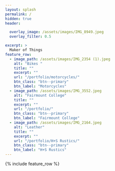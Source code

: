 ```yaml
---
layout: splash
permalink: /
hidden: true
header:

  overlay_image: /assets/images/IMG_8949.jpeg
  overlay_filter: 0.5 

excerpt: >
  Maker of Things
feature_row:
  - image_path: /assets/images/IMG_2354 (1).jpeg
    alt: "Bikes "
    title: ""
    excerpt: ""
    url: "/portfolio/motorcycles/"
    btn_class: "btn--primary"
    btn_label: "Motorcycles"
  - image_path: /assets/images/IMG_3552.jpeg
    alt: "Fairmount College"
    title: ""
    excerpt: ""
    url: "/portfolio/"
    btn_class: "btn--primary"
    btn_label: "Fairmount College"
  - image_path: /assets/images/IMG_2164.jpeg
    alt: "Leather"
    title: ""
    excerpt: ""
    url: "/portfolio/H+S Rustics/"
    btn_class: "btn--primary"
    btn_label: "H+S Rustics"      
---
```


{% include feature_row %}

